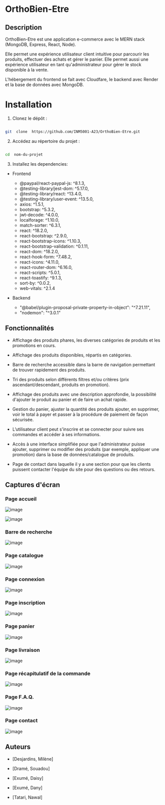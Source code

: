 
# OrthoBien-Etre

  

## Description

  

OrthoBien-Etre est une application e-commerce avec le MERN stack (MongoDB, Express, React, Node).

Elle permet une expérience utilisateur client intuitive pour parcourir les produits, effectuer des achats et gérer le panier. Elle permet aussi une expérience utilisateur en tant qu'administrateur pour gérer le stock disponible à la vente.

L'hébergement du frontend se fait avec Cloudfare, le backend avec Render et la base de données avec MongoDB.

  

# Installation

1. Clonez le dépôt :

```bash

git  clone  https://github.com/INM5001-A23/OrthoBien-Etre.git

```

  

2. Accédez au répertoire du projet :

```bash

cd  nom-du-projet

```

  

3. Installez les dependencies:

- Frontend
	- @paypal/react-paypal-js: ^8.1.3, 
	- @testing-library/jest-dom: ^5.17.0, 
	- @testing-library/react: ^13.4.0, 
	- @testing-library/user-event: ^13.5.0, 
	- axios: ^1.5.1, 
	- bootstrap: ^5.3.2, 
	- jwt-decode: ^4.0.0, 
	- localforage: ^1.10.0, 
	- match-sorter: ^6.3.1, 
	- react: ^18.2.0, 
	- react-bootstrap: ^2.9.0, 
	- react-bootstrap-icons: ^1.10.3, 
	- react-bootstrap-validation: ^0.1.11, 
	- react-dom: ^18.2.0, 
	- react-hook-form: ^7.48.2, 
	- react-icons: ^4.11.0, 
	- react-router-dom: ^6.16.0, 
	- react-scripts: ^5.0.1, 
	- react-toastify: ^9.1.3, 
	- sort-by: ^0.0.2, 
	- web-vitals: ^2.1.4
	
- Backend
	- "@babel/plugin-proposal-private-property-in-object": "^7.21.11",
	- "nodemon": "^3.0.1"

  

## Fonctionnalités

  

- Affichage des produits phares, les diverses catégories de produits et les promotions en cours.

- Affichage des produits disponibles, répartis en catégories.

- Barre de recherche accessible dans la barre de navigation permettant de trouver rapidement des produits.

- Tri des produits selon différents filtres et/ou critères (prix ascendant/descendant, produits en promotion).

- Affichage des produits avec une description approfondie, la possibilité d'ajouter le produit au panier et de faire un achat rapide.

- Gestion du panier, ajuster la quantité des produits ajouter, en supprimer, voir le total à payer et passer à la procédure de paiement de façon sécurisée.

- L’utilisateur client peut s'inscrire et se connecter pour suivre ses commandes et accéder à ses informations.

- Accès à une interface simplifiée pour que l'administrateur puisse ajouter, supprimer ou modifier des produits (par exemple, appliquer une promotion) dans la base de données/catalogue de produits.

- Page de contact dans laquelle il y a une section pour que les clients puissent contacter l'équipe du site pour des questions ou des retours.

  

## Captures d'écran

### Page accueil

![image](https://github.com/INM5001-A23/OrthoBien-Etre/assets/106025922/543ce619-ae12-4732-8eeb-b998a016ad22)

![image](https://github.com/INM5001-A23/OrthoBien-Etre/assets/106025922/7e62c287-3e30-4985-8872-1536830344cb)

  

### Barre de recherche

![image](https://github.com/INM5001-A23/OrthoBien-Etre/assets/106025922/790dbab0-46ef-47c0-b30b-e8be8759f140)

  

### Page catalogue

![image](https://github.com/INM5001-A23/OrthoBien-Etre/assets/106025922/9b2590af-3136-4b6f-af76-f13f1c872e71)

  

### Page connexion

![image](https://github.com/INM5001-A23/OrthoBien-Etre/assets/106025922/acf09e3a-dcb1-48f4-9a12-2103ac4e8e8d)

  

### Page inscription

![image](https://github.com/INM5001-A23/OrthoBien-Etre/assets/106025922/c85f7fb8-fb1a-4bd7-aa9d-1a5db1c22c25)

  

### Page panier

![image](https://github.com/INM5001-A23/OrthoBien-Etre/assets/106025922/9e08e002-c381-42a6-ad4b-e8f60e10c80a)

  

### Page livraison

![image](https://github.com/INM5001-A23/OrthoBien-Etre/assets/106025922/a81f6b9c-ef2a-4b0b-99a3-06fae5bd7f6b)

  

### Page récapitulatif de la commande

![image](https://github.com/INM5001-A23/OrthoBien-Etre/assets/106025922/1b239934-4a52-4055-9f43-ad4d1ae2927e)

  

### Page F.A.Q.

![image](https://github.com/INM5001-A23/OrthoBien-Etre/assets/106025922/f7149783-9dd8-4bb7-9a91-a75e2d9264bc)

  

### Page contact

![image](https://github.com/INM5001-A23/OrthoBien-Etre/assets/106025922/875614a3-d84e-4aed-9858-08878a774366)

  
  

## Auteurs

- [Desjardins, Milène]

- [Dramé, Souadou]

- [Exumé, Daisy]

- [Exumé, Dany]

- [Tatari, Nawal]